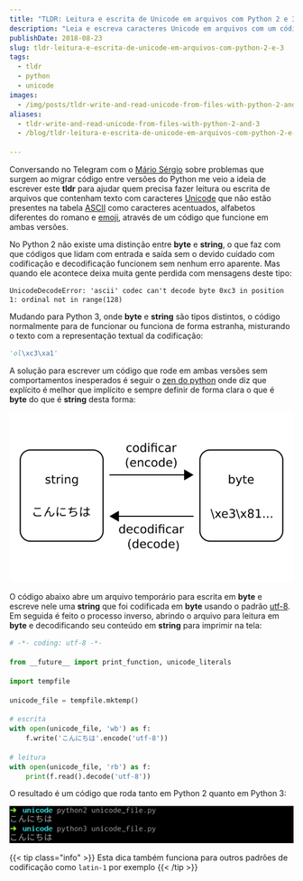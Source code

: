 ```yaml
---
title: "TLDR: Leitura e escrita de Unicode em arquivos com Python 2 e 3"
description: "Leia e escreva caracteres Unicode em arquivos com um código que roda tanto em Python 2 quanto em Python 3"
publishDate: 2018-08-23
slug: tldr-leitura-e-escrita-de-unicode-em-arquivos-com-python-2-e-3
tags:
  - tldr
  - python
  - unicode
images:
  - /img/posts/tldr-write-and-read-unicode-from-files-with-python-2-and-3.pt-br.png
aliases:
  - tldr-write-and-read-unicode-from-files-with-python-2-and-3
  - /blog/tldr-leitura-e-escrita-de-unicode-em-arquivos-com-python-2-e-3

---
```


Conversando no Telegram com o [Mário Sérgio](https://twitter.com/queirozMario21) sobre problemas que surgem ao migrar código entre versões do Python me veio a ideia de escrever este **tldr** para ajudar quem precisa fazer leitura ou escrita de arquivos que contenham texto com caracteres [Unicode](https://pt.wikipedia.org/wiki/Unicode) que não estão presentes na tabela [ASCII](https://pt.wikipedia.org/wiki/ASCII) como caracteres acentuados, alfabetos diferentes do romano e [emoji](https://pt.wikipedia.org/wiki/Emoji), através de um código que funcione em ambas versões.

No Python 2 não existe uma distinção entre **byte** e **string**, o que faz com que códigos que lidam com entrada e saída sem o devido cuidado com codificação e decodificação funcionem sem nenhum erro aparente. Mas quando ele acontece deixa muita gente perdida com mensagens deste tipo:

```console
UnicodeDecodeError: 'ascii' codec can't decode byte 0xc3 in position 1: ordinal not in range(128)
```

Mudando para Python 3, onde **byte** e **string** são tipos distintos, o código normalmente para de funcionar ou funciona de forma estranha, misturando o texto com a representação textual da codificação:

```python
'ol\xc3\xa1'
```

A solução para escrever um código que rode em ambas versões sem comportamentos inesperados é seguir o [zen do python](https://www.python.org/dev/peps/pep-0020/) onde diz que explícito é melhor que implícito e sempre definir de forma clara o que é **byte** do que é **string** desta forma:

![encode decode](assets/encode-decode.pt-br.png)

O código abaixo abre um arquivo temporário para escrita em **byte** e escreve nele uma **string** que foi codificada em **byte** usando o padrão [utf-8](https://pt.wikipedia.org/wiki/UTF-8). Em seguida é feito o processo inverso, abrindo o arquivo para leitura em **byte** e decodificando seu conteúdo em **string** para imprimir na tela:

```python
# -*- coding: utf-8 -*-

from __future__ import print_function, unicode_literals

import tempfile

unicode_file = tempfile.mktemp()

# escrita
with open(unicode_file, 'wb') as f:
    f.write('こんにちは'.encode('utf-8'))

# leitura
with open(unicode_file, 'rb') as f:
    print(f.read().decode('utf-8'))
```

O resultado é um código que roda tanto em Python 2 quanto em Python 3:

![rodando o código](assets/unicode-file.png)

{{< tip class="info" >}}
Esta dica também funciona para outros padrões de codificação como `latin-1` por exemplo
{{< /tip >}}
